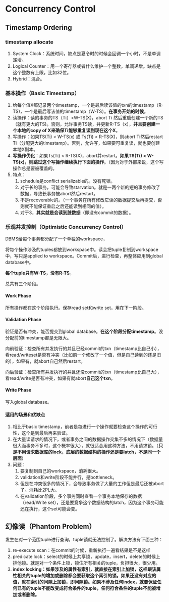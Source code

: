 # Concurrency Control

## Timestamp Ordering

### timestamp allocate

1. System Clock：系统时间，缺点是夏令时的时候会回调一个小时，不是单调递增。
2. Logical Counter：用一个寄存器或者什么维护一个整数，单调递增。缺点是这个整数有上限，比如32位。
3. Hybrid：混合。

### 基本操作（Basic Timestamp）

1. 给每个值X都记录两个timestamp，一个是最后读该值的txn的timestamp（R-TS)，一个是最后写该值的timestamp（W-TS）。**在事务开始的时候**。
2. 读操作：读的事务的TS（Ti）<W-TS(X)，abort Ti 然后重启创建一个新的TS（就有更大的TS)。否则，允许事务TS读，并更新R-TS（x），**并且要创建一个本地的copy of X来确保Ti能够重复读到现在这个X**。
3. 写操作：如果TS(Ti) < W-TS(x) 或 Ts(Ti) < R-TS(X)，则abort Ti然后restart Ti（分配更大的timestamp）。否则，允许写，如果要可重复读，就也要创建本地X副本。
4. **写操作优化**：如果Ts(Ti) < R-TS(X)，abort并restart。**如果TS(Ti) < W-TS(x)，则跳过这个写操作继续执行下面的操作**。（因为对于外部来说，这个写操作总是要被覆盖的。
5. 特点：
   1. schedule是conflict serializable的。没有死锁。
   2. 对于长的事务，可能会导致starvation。就是一两个新的短的事务修改了数据，导致长事务被abort然后restart。
   3. 不是recoverable的。（一个事务在所有修改它读的数据提交后再提交，否则就不能保证重启之后还能读到相同的值）。
   4. 对于3，**其实就是会读到脏数据**（即没有commit的数据）。

### 乐观并发控制（Optimistic Concurrency Control）

 DBMS给每个事务都分配了一个单独的workspace，

将每个操作涉及的tuples都放到workspace中。读会把tuple复制到workspace中，写只是applied to workspace。Commit后，进行检查，再整体应用到global database中。

**每个tuple只有W-TS，没有R-TS**。

总共有三个阶段。

#### Work Phase

所有操作都在这个阶段执行。保存read set和write set，用在下一阶段。

#### Validation Phase

验证是否有冲突，能否提交到global database。**在这个阶段分配timestamp**。没分配前的timestamp都是无限大。

向前验证：检查所有并发执行的并且已经commit的txn（timestamp比自己小），看read/writeset是否有冲突（比如前一个修改了一个值，但是自己读到的还是旧的），如果有，就abort自己然后restart。

向后验证：检查所有并发执行的并且还没commit的txn（timestamp比自己大），看read/write是否有冲突，如果有就abort**自己这个txn**。

#### Write Phase

写入global database。

#### 适用的场景和优缺点

1. 相比于basic timestamp，前者是每进行一个操作就要检查这个操作的可行性，这个是到最后再来验证。
2. 在大量读请求的情况下，或者事务之间的数据操作交集不多的情况下（数据量很大而事务不多时，这个概率很大），就很适合用这种方法，不用请求锁。（**只是不用请求数据库的lock，底层的数据结构的操作还是要latch，不是同一个层面**）
3. 问题：
   1. 要复制到自己的workspace，消耗很大。
   2. validation和write阶段不能并行，是bottleneck。
   3. 但是在冲突很多的情况下，会导致事务做了大量的工作但是最后还被abort了。消耗比2PL大。
   4. 在validation阶段，多个事务同时查看一个事务本地保存的数据（read/Write set），还是要竞争这个数据结构的latch，因为这个事务可能还在执行，这个set可能会变。

## 幻像读（Phantom Problem）

发生在对一个范围tuple进行查询，tuple锁就无法控制了。解决方法有下面三种：

1. re-execute scan：在commit的时候，重新执行一遍看结果是不是这样
2. predicate lock：select的时候上共享锁，update，insert，delete的时候上排他锁。就是对一个条件上锁，锁住所有相关的tuple，负担很大，很少用。
3. **index locking：如果涉及的属性有索引，就直接在索引上加锁，这样跟该属性相关的tuple的增加或删除都会要获取这个索引的锁。如果还没有对应的值，就在索引的间隙上加锁，即间隙锁。如果不涉及任何index，就要保证任何已有的tuple不能改变成符合条件的tuple，任何符合条件的tuple不能被增加或者删除。**
